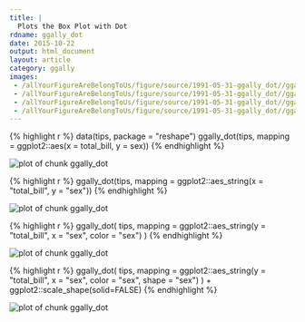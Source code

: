 ```yaml
---
title: |
  Plots the Box Plot with Dot
rdname: ggally_dot
date: 2015-10-22
output: html_document
layout: article
category: ggally
images:
 - /allYourFigureAreBelongToUs/figure/source/1991-05-31-ggally_dot//ggally_dot-1.png
 - /allYourFigureAreBelongToUs/figure/source/1991-05-31-ggally_dot//ggally_dot-2.png
 - /allYourFigureAreBelongToUs/figure/source/1991-05-31-ggally_dot//ggally_dot-3.png
 - /allYourFigureAreBelongToUs/figure/source/1991-05-31-ggally_dot//ggally_dot-4.png
---
```





{% highlight r %}
data(tips, package = "reshape")
 ggally_dot(tips, mapping = ggplot2::aes(x = total_bill, y = sex))
{% endhighlight %}

![plot of chunk ggally_dot](/allYourFigureAreBelongToUs/figure/source/1991-05-31-ggally_dot/ggally_dot-1.png) 

{% highlight r %}
 ggally_dot(tips, mapping = ggplot2::aes_string(x = "total_bill", y = "sex"))
{% endhighlight %}

![plot of chunk ggally_dot](/allYourFigureAreBelongToUs/figure/source/1991-05-31-ggally_dot/ggally_dot-2.png) 

{% highlight r %}
 ggally_dot(
   tips,
   mapping = ggplot2::aes_string(y = "total_bill", x = "sex", color = "sex")
 )
{% endhighlight %}

![plot of chunk ggally_dot](/allYourFigureAreBelongToUs/figure/source/1991-05-31-ggally_dot/ggally_dot-3.png) 

{% highlight r %}
 ggally_dot(
   tips,
   mapping = ggplot2::aes_string(y = "total_bill", x = "sex", color = "sex", shape = "sex")
 ) + ggplot2::scale_shape(solid=FALSE)
{% endhighlight %}

![plot of chunk ggally_dot](/allYourFigureAreBelongToUs/figure/source/1991-05-31-ggally_dot/ggally_dot-4.png) 
